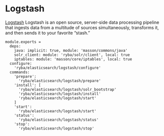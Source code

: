 
# Logstash

[Logstash](https://www.elastic.co/products/logstash) Logstash is an open source, server-side data processing pipeline that ingests data from a multitude of sources simultaneously, transforms it, and then sends it to your favorite “stash.”

    module.exports =
      deps:
        java: implicit: true, module: 'masson/commons/java'
        solr_client: module: 'ryba/solr/client', local: true
        iptables: module: 'masson/core/iptables', local: true
      configure:
        'ryba/elasticsearch/logstash/configure'
      commands:
        'prepare':
          'ryba/elasticsearch/logstash/prepare'
        'install': [
          'ryba/elasticsearch/logstash/solr_bootstrap'
          'ryba/elasticsearch/logstash/install'
          'ryba/elasticsearch/logstash/start'
        ]
        'start':
          'ryba/elasticsearch/logstash/start'
        'status':
          'ryba/elasticsearch/logstash/status'
        'stop':
          'ryba/elasticsearch/logstash/stop'
